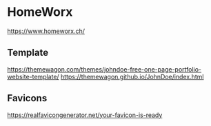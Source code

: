 # HomeWorx
https://www.homeworx.ch/

## Template
https://themewagon.com/themes/johndoe-free-one-page-portfolio-website-template/
https://themewagon.github.io/JohnDoe/index.html

## Favicons
https://realfavicongenerator.net/your-favicon-is-ready